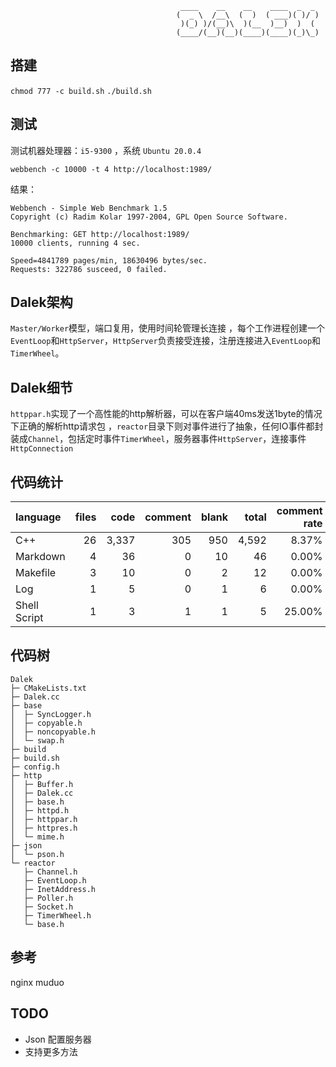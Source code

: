 
```
                                      ____    __    __    ____  _  _ 
                                     (  _ \  /__\  (  )  ( ___)( )/ )
                                      )(_) )/(__)\  )(__  )__)  )  ( 
                                     (____/(__)(__)(____)(____)(_)\_)
```
## 搭建
`chmod 777 -c build.sh`
`./build.sh`


## 测试
测试机器处理器：`i5-9300` ，系统 `Ubuntu 20.0.4`
```
webbench -c 10000 -t 4 http://localhost:1989/
```
结果：
```
Webbench - Simple Web Benchmark 1.5
Copyright (c) Radim Kolar 1997-2004, GPL Open Source Software.

Benchmarking: GET http://localhost:1989/
10000 clients, running 4 sec.

Speed=4841789 pages/min, 18630496 bytes/sec.
Requests: 322786 susceed, 0 failed.

```
## Dalek架构
`Master/Worker`模型，端口复用，使用时间轮管理长连接 ，每个工作进程创建一个`EventLoop`和`HttpServer`，`HttpServer`负责接受连接，注册连接进入`EventLoop`和`TimerWheel`。

## Dalek细节
`httppar.h`实现了一个高性能的http解析器，可以在客户端40ms发送1byte的情况下正确的解析http请求包 ，`reactor`目录下则对事件进行了抽象，任何IO事件都封装成`Channel`，包括定时事件`TimerWheel`，服务器事件`HttpServer`，连接事件`HttpConnection`


## 代码统计

| language | files | code | comment | blank | total | comment rate |
| :--- | ---: | ---: | ---: | ---: | ---: | ---: |
| C++ | 26 | 3,337 | 305 | 950 | 4,592 | 8.37% |
| Markdown | 4 | 36 | 0 | 10 | 46 | 0.00% |
| Makefile | 3 | 10 | 0 | 2 | 12 | 0.00% |
| Log | 1 | 5 | 0 | 1 | 6 | 0.00% |
| Shell Script | 1 | 3 | 1 | 1 | 5 | 25.00% |
## 代码树

```
Dalek
├─ CMakeLists.txt
├─ Dalek.cc
├─ base
│  ├─ SyncLogger.h
│  ├─ copyable.h
│  ├─ noncopyable.h
│  └─ swap.h
├─ build
├─ build.sh
├─ config.h
├─ http
│  ├─ Buffer.h
│  ├─ Dalek.cc
│  ├─ base.h
│  ├─ httpd.h
│  ├─ httppar.h
│  ├─ httpres.h
│  └─ mime.h
├─ json
│  └─ pson.h
└─ reactor
   ├─ Channel.h
   ├─ EventLoop.h
   ├─ InetAddress.h
   ├─ Poller.h
   ├─ Socket.h
   ├─ TimerWheel.h
   └─ base.h

```
## 参考
nginx
muduo
## TODO 
* Json 配置服务器
* 支持更多方法


